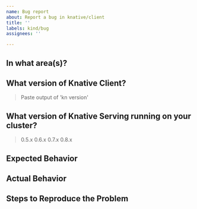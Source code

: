 ```yaml
---
name: Bug report
about: Report a bug in knative/client
title: ''
labels: kind/bug
assignees: ''

---
```

<!-- If you need to report a security issue with Knative, send an email to knative-security@googlegroups.com. -->
## In what area(s)?

<!-- Remove the '> ' to select -->

<!--
Classifications:
> /kind good-first-issue
> /kind doc
> /kind cleanup
-->

## What version of Knative Client?

> Paste output of 'kn version'

## What version of Knative Serving running on your cluster?

> 0.5.x
> 0.6.x
> 0.7.x
> 0.8.x

## Expected Behavior

<!-- Briefly describe what you expect to happen -->


## Actual Behavior

<!-- Briefly describe what is actually happening -->


## Steps to Reproduce the Problem

<!-- How can a maintainer reproduce this issue (be detailed) -->
